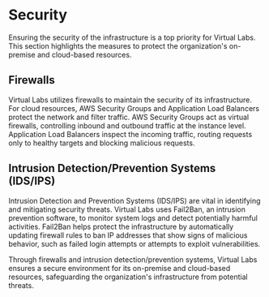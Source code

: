 # Security

Ensuring the security of the infrastructure is a top priority for Virtual Labs. This section highlights the measures to protect the organization's on-premise and cloud-based resources.

## Firewalls

Virtual Labs utilizes firewalls to maintain the security of its infrastructure. For cloud resources, AWS Security Groups and Application Load Balancers protect the network and filter traffic. AWS Security Groups act as virtual firewalls, controlling inbound and outbound traffic at the instance level. Application Load Balancers inspect the incoming traffic, routing requests only to healthy targets and blocking malicious requests.

## Intrusion Detection/Prevention Systems (IDS/IPS)

Intrusion Detection and Prevention Systems (IDS/IPS) are vital in identifying and mitigating security threats. Virtual Labs uses Fail2Ban, an intrusion prevention software, to monitor system logs and detect potentially harmful activities. Fail2Ban helps protect the infrastructure by automatically updating firewall rules to ban IP addresses that show signs of malicious behavior, such as failed login attempts or attempts to exploit vulnerabilities.

Through firewalls and intrusion detection/prevention systems, Virtual Labs ensures a secure environment for its on-premise and cloud-based resources, safeguarding the organization's infrastructure from potential threats.